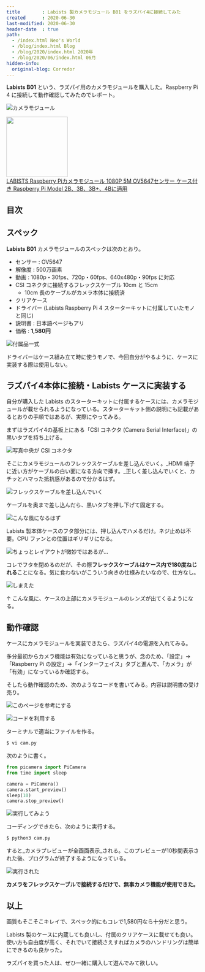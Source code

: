 ```yaml
---
title        : Labists 製カメラモジュール B01 をラズパイ4に接続してみた
created      : 2020-06-30
last-modified: 2020-06-30
header-date  : true
path:
  - /index.html Neo's World
  - /blog/index.html Blog
  - /blog/2020/index.html 2020年
  - /blog/2020/06/index.html 06月
hidden-info:
  original-blog: Corredor
---
```


**Labists B01** という、ラズパイ用のカメラモジュールを購入した。Raspberry Pi 4 に接続して動作確認してみたのでレポート。

![カメラモジュール](30-01-01.jpg)

<div class="ad-amazon">
  <div class="ad-amazon-image">
    <a href="https://www.amazon.co.jp/dp/B083XDJ8SP?tag=neos21-22&amp;linkCode=osi&amp;th=1&amp;psc=1">
      <img src="https://m.media-amazon.com/images/I/41Sdc6oJhTL._SL160_.jpg" width="160" height="157">
    </a>
  </div>
  <div class="ad-amazon-info">
    <div class="ad-amazon-title">
      <a href="https://www.amazon.co.jp/dp/B083XDJ8SP?tag=neos21-22&amp;linkCode=osi&amp;th=1&amp;psc=1">LABISTS Raspberry Piカメラモジュール 1080P 5M OV5647センサー ケース付き Raspberry Pi Model 2B、3B、3B+、4Bに適用</a>
    </div>
  </div>
</div>

## 目次

## スペック

**Labists B01** カメラモジュールのスペックは次のとおり。

- センサー : OV5647
- 解像度 : 500万画素
- 動画 : 1080p・30fps、720p・60fps、640x480p・90fps に対応
- CSI コネクタに接続するフレックスケーブル 10cm と 15cm
  - 10cm 長のケーブルがカメラ本体に接続済
- クリアケース
- ドライバー (Labists Raspberry Pi 4 スターターキットに付属していたモノと同じ)
- 説明書 : 日本語ページもアリ
- 価格 : **1,580円**

![付属品一式](30-01-02.jpg)

ドライバーはケース組み立て時に使うモノで、今回自分がやるように、ケースに実装する際は使用しない。

## ラズパイ4本体に接続・Labists ケースに実装する

自分が購入した Labists のスターターキットに付属するケースには、カメラモジュールが載せられるようになっている。スターターキット側の説明にも記載があるとおりの手順ではあるが、実際にやってみる。

まずはラズパイ4の基板上にある「CSI コネクタ (Camera Serial Interface)」の黒いタブを持ち上げる。

![写真中央が CSI コネクタ](30-01-03.jpg)

そこにカメラモジュールのフレックスケーブルを差し込んでいく。_HDMI 端子に近い方がケーブルの白い面になる方向で挿す。_正しく差し込んでいくと、カチッとハマった抵抗感があるので分かるはず。

![フレックスケーブルを差し込んでいく](30-01-04.jpg)

ケーブルを奥まで差し込んだら、黒いタブを押し下げて固定する。

![こんな風になるはず](30-01-11.jpg)

Labists 製本体ケースのフタ部分には、押し込んでハメるだけ。ネジ止めは不要。CPU ファンとの位置はギリギリになる。

![ちょっとレイアウトが微妙ではあるが…](30-01-05.jpg)

コレでフタを閉めるのだが、その際**フレックスケーブルはケース内で180度ねじれる**ことになる。気に食わないがこういう向きの仕様みたいなので、仕方なし。

![しまえた](30-01-06.jpg)

↑ こんな風に、ケースの上部にカメラモジュールのレンズが出てくるようになる。

## 動作確認

ケースにカメラモジュールを実装できたら、ラズパイ4の電源を入れてみる。

多分最初からカメラ機能は有効になっていると思うが、念のため、「設定」→「Raspberry Pi の設定」→「インターフェイス」タブと進んで、「カメラ」が「有効」になっているか確認する。

そしたら動作確認のため、次のようなコードを書いてみる。内容は説明書の受け売り。

![このページを参考にする](30-01-07.jpg)

![コードを利用する](30-01-08.jpg)

ターミナルで適当にファイルを作る。

```bash
$ vi cam.py
```

次のように書く。

```python
from picamera import PiCamera
from time import sleep

camera = PiCamera()
camera.start_preview()
sleep(10)
camera.stop_preview()
```

![実行してみよう](30-01-09.jpg)

コーディングできたら、次のように実行する。

```bash
$ python3 cam.py
```

すると_カメラプレビューが全画面表示_される。このプレビューが10秒間表示された後、プログラムが終了するようになっている。

![実行された](30-01-10.jpg)

**カメラをフレックスケーブルで接続するだけで、無事カメラ機能が使用できた。**

## 以上

画質もそこそこキレイで、スペック的にもコレで1,580円なら十分だと思う。

Labists 製のケースに内蔵しても良いし、付属のクリアケースに載せても良い。使い方も自由度が高く、それでいて接続さえすればカメラのハンドリングは簡単にできるのも良かった。

ラズパイを買った人は、ぜひ一緒に購入して遊んでみて欲しい。
